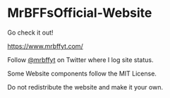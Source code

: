 # MrBFFsOfficial-Website

Go check it out!

https://www.mrbffyt.com/

Follow [@mrbffyt](https://twitter.com/mrbffyt) on Twitter where I log site status.

Some Website components follow the MIT License.

Do not redistribute the website and make it your own.

